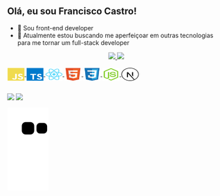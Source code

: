 ## Olá, eu sou Francisco Castro!

- 🔭 Sou front-end developer 
- 🌱 Atualmente estou buscando me aperfeiçoar em outras tecnologias para me tornar um full-stack developer

<div align="center">
  <a href="https://github.com/FranciscoBBC">
  <img height="180em" src="https://github-readme-stats.vercel.app/api?username=FranciscoBBC&show_icons=true&theme=cobalt&include_all_commits=true&count_private=true"/>
  <img height="180em" src="https://github-readme-stats.vercel.app/api/top-langs/?username=FranciscoBBC&layout=compact&langs_count=7&theme=cobalt"/>
</div>
<div style="display: inline_block"><br>
  <img align="center" alt="Francisco-Js" height="30" width="40" src="https://raw.githubusercontent.com/devicons/devicon/master/icons/javascript/javascript-plain.svg">
  <img align="center" alt="Francisco-Ts" height="30" width="40" src="https://raw.githubusercontent.com/devicons/devicon/master/icons/typescript/typescript-plain.svg">
  <img align="center" alt="Francisco-React" height="30" width="40" src="https://raw.githubusercontent.com/devicons/devicon/master/icons/react/react-original.svg">
  <img align="center" alt="Francisco-HTML" height="30" width="40" src="https://raw.githubusercontent.com/devicons/devicon/master/icons/html5/html5-original.svg">
  <img align="center" alt="Francisco-CSS" height="30" width="40" src="https://raw.githubusercontent.com/devicons/devicon/master/icons/css3/css3-original.svg">
  <img align="center" alt="Francisco-CSS" height="30" width="40" src="https://raw.githubusercontent.com/devicons/devicon/master/icons/nodejs/nodejs-original.svg">
  <img align="center" alt="Francisco-CSS" height="30" width="40" src="https://raw.githubusercontent.com/devicons/devicon/master/icons/nextjs/nextjs-line.svg">
</div>
  
  ##
 
<div>
  <a href = "mailto:francisco.rur@gmail.com"><img src="https://img.shields.io/badge/-Gmail-%23333?style=for-the-badge&logo=gmail&logoColor=white" target="_blank"></a>
  <a href="https://www.linkedin.com/in/francisco-castro-330a95123" target="_blank"><img src="https://img.shields.io/badge/-LinkedIn-%230077B5?style=for-the-badge&logo=linkedin&logoColor=white" target="_blank"></a> 
 
  ![Snake animation](https://github.com/rafaballerini/rafaballerini/blob/output/github-contribution-grid-snake.svg)
 
</div>
